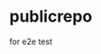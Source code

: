 # publicrepo
for e2e test




















































































































































































































































































































































































































































































































































































































































































































































































































































































































































































































































































































































































































































































































































































































































































































































































































































































































































































































































































































































































































































































































































































































































































































































































































































































































































































































































































































































































































































































































































































































































































































































































































































































































































































































































































































































